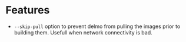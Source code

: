 # Features

- `--skip-pull` option to prevent delmo from pulling the images prior to building them. Usefull when network connectivity is bad.
